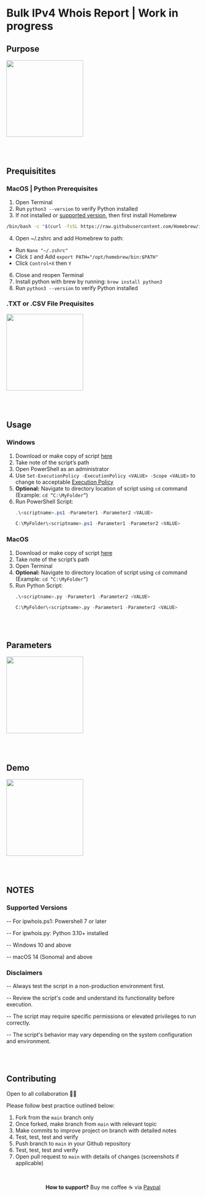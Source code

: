# Bulk IPv4 Whois Report | Work in progress

## Purpose 

<img src="https://media2.giphy.com/media/v1.Y2lkPTc5MGI3NjExOGlmcmhqeWZkejFnZHV3MnU2MTIxYjczNW9ldTJmdm1leDdsaXR4YyZlcD12MV9pbnRlcm5hbF9naWZfYnlfaWQmY3Q9Zw/vR1dPIYzQmkRzLZk2w/giphy.gif" width="200" height="200" />

<br></br>
## Prequisitites 

### MacOS | Python Prerequisites 
1. Open Terminal 
2. Run `python3 --version` to verify Python installed
3. If not installed or [supported version](https://github.com/lev2pr0/ipwhois/edit/main/README.md#supported-versions), then first install Homebrew
```bash
/bin/bash -c "$(curl -fsSL https://raw.githubusercontent.com/Homebrew/install/HEAD/install.sh)"
```
4. Open ~/.zshrc and add Homebrew to path:

  - Run `Nano "~/.zshrc"`
  - Click `I` and Add `export PATH="/opt/homebrew/bin:$PATH"`
  - Click `Control+X` then `Y`

6. Close and reopen Terminal
7. Install python with brew by running: `brew install python3`
8. Run `python3 --version` to verify Python installed

### .TXT or .CSV File Prequisites

<img src="https://media2.giphy.com/media/v1.Y2lkPTc5MGI3NjExOGlmcmhqeWZkejFnZHV3MnU2MTIxYjczNW9ldTJmdm1leDdsaXR4YyZlcD12MV9pbnRlcm5hbF9naWZfYnlfaWQmY3Q9Zw/vR1dPIYzQmkRzLZk2w/giphy.gif" width="200" height="200" />

<br></br>
## Usage 

### Windows 
1. Download or make copy of script [here](https://github.com/lev2pr0/ipwhois/blob/main/ipwhois.ps1)
2. Take note of the script’s path
3. Open PowerShell as an administrator
4. Use ```Set-ExecutionPolicy -ExecutionPolicy <VALUE> -Scope <VALUE>``` to change to acceptable [Execution Policy](https://learn.microsoft.com/en-us/powershell/module/microsoft.powershell.security/set-executionpolicy?view=powershell-7.5#-executionpolicy)
5. **Optional:** Navigate to directory location of script using ```cd``` command (Example: ```cd “C:\MyFolder”```)
6. Run PowerShell Script:
   ```powershell
   .\<scriptname>.ps1 -Parameter1 -Parameter2 <VALUE>
   ```
   ```powershell
   C:\MyFolder\<scriptname>.ps1 -Parameter1 -Parameter2 <VALUE>
   ```

### MacOS
1. Download or make copy of script [here](https://github.com/lev2pr0/ipwhois/blob/main/ipwhois.py)
2. Take note of the script’s path
3. Open Terminal
4. **Optional:** Navigate to directory location of script using ```cd``` command (Example: ```cd “C:\MyFolder”```)
5. Run Python Script:
   ```python
   .\<scriptname>.py -Parameter1 -Parameter2 <VALUE>
   ```
   ```python
   C:\MyFolder\<scriptname>.py -Parameter1 -Parameter2 <VALUE>
   ```

<br></br>
## Parameters 

<img src="https://media2.giphy.com/media/v1.Y2lkPTc5MGI3NjExOGlmcmhqeWZkejFnZHV3MnU2MTIxYjczNW9ldTJmdm1leDdsaXR4YyZlcD12MV9pbnRlcm5hbF9naWZfYnlfaWQmY3Q9Zw/vR1dPIYzQmkRzLZk2w/giphy.gif" width="200" height="200" />

<br></br>
## Demo

<img src="https://media2.giphy.com/media/v1.Y2lkPTc5MGI3NjExOGlmcmhqeWZkejFnZHV3MnU2MTIxYjczNW9ldTJmdm1leDdsaXR4YyZlcD12MV9pbnRlcm5hbF9naWZfYnlfaWQmY3Q9Zw/vR1dPIYzQmkRzLZk2w/giphy.gif" width="200" height="200" />

<br></br>
## NOTES

### Supported Versions

-- For ipwhois.ps1: Powershell 7 or later

-- For ipwhois.py: Python 3.10+ installed

-- Windows 10 and above

-- macOS 14 (Sonoma) and above


### Disclaimers

-- Always test the script in a non-production environment first.

-- Review the script's code and understand its functionality before execution.

-- The script may require specific permissions or elevated privileges to run correctly.

-- The script's behavior may vary depending on the system configuration and environment.

<br></br>
## Contributing

Open to all collaboration 🙏🏽

Please follow best practice outlined below:

1. Fork from the ```main``` branch only
2. Once forked, make branch from ```main``` with relevant topic
3. Make commits to improve project on branch with detailed notes
4. Test, test, test and verify
5. Push branch to ```main``` in your Github repository
6. Test, test, test and verify
7. Open pull request to ```main``` with details of changes (screenshots if applicable)

</br>

<p align="center" 
 
 **How to support?** Buy me coffee ☕️ via [Paypal](https://www.paypal.com/donate/?business=E7G9HLW2WPV22&no_recurring=1&item_name=Empowering+all+to+achieve+success+through+technology.%0A&currency_code=USD)
